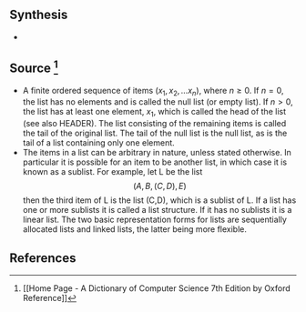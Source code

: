 ## Synthesis
- 
## Source [^1]
- A finite ordered sequence of items $\left(x_{1}, x_{2}, \ldots x_{n}\right)$, where $n \geq 0$. If $n=0$, the list has no elements and is called the null list (or empty list). If $n>0$, the list has at least one element, $x_{1}$, which is called the head of the list (see also HEADER). The list consisting of the remaining items is called the tail of the original list. The tail of the null list is the null list, as is the tail of a list containing only one element. 
- The items in a list can be arbitrary in nature, unless stated otherwise. In particular it is possible for an item to be another list, in which case it is known as a sublist. For example, let L be the list$$(A,B,(C,D),E)$$then the third item of L is the list (C,D), which is a sublist of L. If a list has one or more sublists it is called a list structure. If it has no sublists it is a linear list. The two basic representation forms for lists are sequentially allocated lists and linked lists, the latter being more flexible.
## References

[^1]: [[Home Page - A Dictionary of Computer Science 7th Edition by Oxford Reference]]